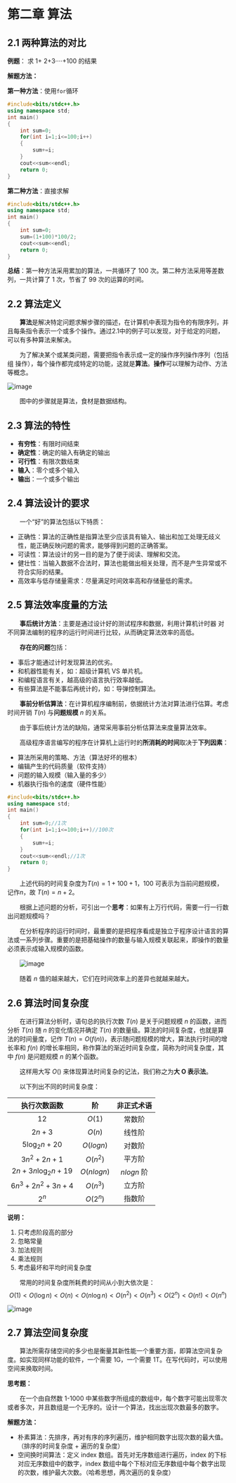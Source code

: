 # 第二章 算法

## 2.1 两种算法的对比

**例题**：
求 1+ 2+3····+100 的结果

**解题方法：**

**第一种方法**：使用`for`循环

```cpp
#include<bits/stdc++.h>
using namespace std;
int main()
{
    int sum=0;
    for(int i=1;i<=100;i++)
    {
        sum+=i;
    }
    cout<<sum<<endl;
    return 0;
}
```

**第二种方法**：直接求解

```cpp
#include<bits/stdc++.h>
using namespace std;
int main()
{
    int sum=0;
    sum=(1+100)*100/2;
    cout<<sum<<endl;
    return 0;
}
```

**总结**：第一种方法采用累加的算法，一共循环了 100 次。第二种方法采用等差数列，一共计算了 1 次，节省了 99 次的运算的时间。

## 2.2 算法定义

&emsp;&emsp;**算法**是解决特定问题求解步骤的描述，在计算机中表现为指令的有限序列，并且每条指令表示一个或多个操作。通过2.1中的例子可以发现，对于给定的问题，可以有多种算法来解决。

&emsp;&emsp;为了解决某个或某类问题，需要把指令表示成一定的操作序列操作序列（包括组
操作），每个操作都完成特定的功能，这就是**算法**。**操作**可以理解为动作、方法等概念。

![image](images/02-01.png)

&emsp;&emsp;图中的步骤就是算法，食材是数据结构。

## 2.3 算法的特性

- **有穷性**：有限时间结束
- **确定性**：确定的输入有确定的输出
- **可行性**：有限次数结束
- **输入**：零个或多个输入
- **输出**：一个或多个输出

## 2.4 算法设计的要求

&emsp;&emsp;一个“好”的算法包括以下特质：

- 正确性：算法的正确性是指算法至少应该具有输入、输出和加工处理无歧义性，能正确反映问题的需求，能够得到问题的正确答案。
- 可读性：算法设计的另一目的是为了便于阅读、理解和交流。
- 健壮性：当输入数据不合法时，算法也能做出相关处理，而不是产生异常或不符合实际的结果。
- 高效率与低存储量需求：尽量满足时间效率高和存储量低的需求。

## 2.5 算法效率度量的方法

&emsp;&emsp;**事后统计方法**：主要是通过设计好的测试程序和数据，利用计算机计时器
对不同算法编制的程序的运行时间进行比较，从而确定算法效率的高低。

&emsp;&emsp;**存在的问题**包括：

- 事后才能通过计时发现算法的优劣。
- 和机器性能有关，如：超级计算机 VS 单片机。
- 和编程语言有关，越高级的语言执行效率越低。
- 有些算法是不能事后再统计的，如：导弹控制算法。

&emsp;&emsp;**事前分析估算法**：在计算机程序编制前，依据统计方法对算法进行估算。考虑时间开销 $T(n)$ 与**问题规模** $n$ 的关系。

&emsp;&emsp;由于事后统计方法的缺陷，通常采用事前分析估算法来度量算法效率。

&emsp;&emsp;高级程序语言编写的程序在计算机上运行时的**所消耗的时间**取决于**下列因素**：

- 算法所采用的策略、方法（算法好坏的根本）
- 编辑产生的代码质量（软件支持）
- 问题的输入规模（输入量的多少）
- 机器执行指令的速度（硬件性能）

```cpp
#include<bits/stdc++.h>
using namespace std;
int main()
{
    int sum=0;//1次
    for(int i=1;i<=100;i++)//100次
    {
        sum+=i;
    }
    cout<<sum<<endl;//1次
    return 0;
}

```

&emsp;&emsp;上述代码的时间复杂度为$T(n)=1+100+1$，100 可表示为当前问题规模，记作$n$，故 $T(n)=n+2$。

&emsp;&emsp;根据上述问题的分析，可引出一个**思考**：如果有上万行代码，需要一行一行数出问题规模吗？

&emsp;&emsp;在分析程序的运行时间时，最重要的是把程序看成是独立于程序设计语言的算法或一系列步骤。重要的是把基础操作的数量与输入规模关联起来，即操作的数量必须表示成输入规模的函数。

　　![image](images/02-02.png)

&emsp;&emsp;随着 $n$ 值的越来越大，它们在时间效率上的差异也就越来越大。

## 2.6 算法时间复杂度

&emsp;&emsp;在进行算法分析时，语句总的执行次数 $T(n)$ 是关于问题规模 $n$ 的函数，进而分析 $T(n)$ 随 $n$ 的变化情况并确定 $T(n)$ 的数量级。算法的时间复杂度，也就是算法的时间量度，记作 $T(n)=O(f(n))$，表示随问题规模的增大，算法执行时间的增长率和 $f(n)$ 的增长率相同，称作算法的渐近时间复杂度，简称为时间复杂度，其中 $f(n)$ 是问题规模 $n$ 的某个函数。

&emsp;&emsp;这样用大写 $O()$ 来体现算法时间复杂的记法，我们称之为**大 O 表示法**。

&emsp;&emsp;以下列出不同的时间复杂度：

|       执行次数函数        |     阶     | 非正式术语 |
| :-----------------------: | :--------: | :--------: |
|           $12$            |   $O(1)$   |   常数阶   |
|          $2n+3$           |   $O(n)$   |   线性阶   |
|        $5 \log_2 n + 20$  | $O(logn)$  |   对数阶   |
|     $3n^2+2n+1$           |  $O(n^2)$  |   平方阶   |
|   $2n+3n \log_2 n + 19$   | $O(nlogn)$ | $nlogn$ 阶 |
| $6 n^3 + 2 n^2 + 3 n + 4$ |  $O(n^3)$  |   立方阶   |
|           $2^n$           |  $O(2^n)$  |   指数阶   |

**说明：**  
1. 只考虑阶段高的部分
2. 忽略常量
3. 加法规则
4. 乘法规则
5. 考虑最坏和平均时间复杂度

&emsp;&emsp;常用的时间复杂度所耗费的时间从小到大依次是：  
$$
O(1) < O(\log n) < O(n) < O(n \log n) < O(n^2) < O(n^3) < O(2^n) < O(n!) < O(n^n)
$$

![image](images/02-03.png)

## 2.7 算法空间复杂度

&emsp;&emsp;算法所需存储空间的多少也是衡量其新性能一个重要方面，即算法空间复杂度。如实现同样功能的软件，一个需要 1G，一个需要 1T。在写代码时，可以使用空间来换取时间。

**思考题：**

&emsp;&emsp;在一个由自然数 1-1000 中某些数字所组成的数组中，每个数字可能出现零次或者多次，并且数组是一个无序的。设计一个算法，找出出现次数最多的数字。

**解题方法：**

- 朴素算法：先排序，再对有序的序列遍历，维护相同数字出现次数的最大值。（排序的时间复杂度 + 遍历的复杂度）
- 空间换时间算法：定义 index 数组。首先对无序数组进行遍历，index 的下标对应无序数组中的数字，index 数组中每个下标对应无序数组中每个数字出现的次数，维护最大次数。（哈希思想，两次遍历的复杂度）


